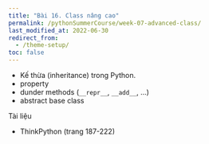 ```yaml
---
title: "Bài 16. Class nâng cao"
permalink: /pythonSummerCourse/week-07-advanced-class/
last_modified_at: 2022-06-30
redirect_from:
  - /theme-setup/
toc: false
---
```

- Kế thừa (inheritance) trong Python.
- property
- dunder methods (`__repr__`, `__add__`, ...)
- abstract base class

Tài liệu
- ThinkPython (trang 187-222)
